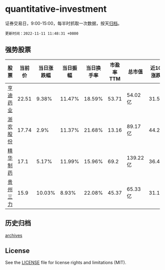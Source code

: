# quantitative-investment

证券交易日，9:00-15:00，每半时抓取一次数据，按天[归档](archives)。

`更新时间：2022-11-11 11:48:31 +0800`

## 强势股票

|股票|当前价|当日涨跌幅|当日振幅|当日换手率|市盈率TTM|总市值|近10日涨跌幅|
|----|----|----|----|----|----|----|----|
|[亨迪药业](https://xueqiu.com/S/SZ301211)|22.51|9.38%|11.47%|18.59%|53.71|54.02亿|31.56%|
|[浙农股份](https://xueqiu.com/S/SZ002758)|17.74|2.9%|11.37%|21.68%|13.16|89.17亿|44.23%|
|[精华制药](https://xueqiu.com/S/SZ002349)|17.1|5.17%|11.99%|15.96%|69.2|139.22亿|36.47%|
|[贵州三力](https://xueqiu.com/S/SH603439)|15.9|10.03%|8.93%|22.08%|45.37|65.33亿|31.19%|

## 历史归档

[archives](archives)

## License

See the [LICENSE](LICENSE) file for license rights and limitations (MIT).